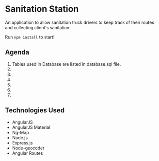 # Sanitation Station

An application to allow sanitation truck drivers to keep track of their routes and collecting client's sanitation.

Run `npm install` to start!

## Agenda

1. Tables used in Database are listed in database.sql file.
2.
3.
4.
5.
6.
7.

## Technologies Used

* AngularJS
* AngularJS Material
* Ng-Map
* Node.js
* Express.js
* Node-geocoder
* Angular Routes
